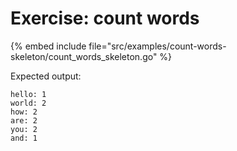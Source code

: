 # Exercise: count words

{% embed include file="src/examples/count-words-skeleton/count_words_skeleton.go" %}

Expected output:

```
hello: 1
world: 2
how: 2
are: 2
you: 2
and: 1
```


